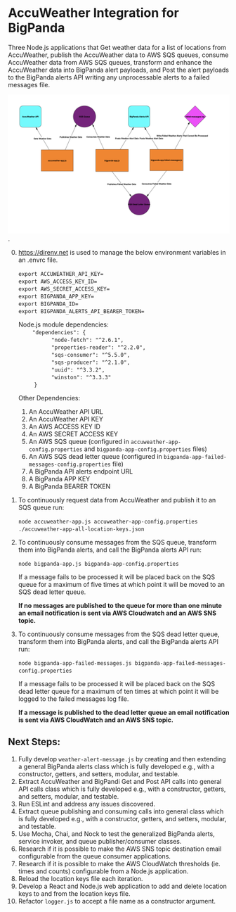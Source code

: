 # AccuWeather Integration for BigPanda

Three Node.js applications that Get weather data for a list of locations from AccuWeather, publish the AccuWeather data to AWS SQS queues, consume AccuWeather data from AWS SQS queues, transform and enhance the AccuWeather data into BigPanda alert payloads, and Post the alert payloads to the BigPanda alerts API writing any unprocessable alerts to a failed messages file.


![AccuWeather Big Panda Diagram](./AccuWeather-BigPanda-Diagram.png "AccuWeather-BigPanda-Diagram.png").

0) https://direnv.net is used to manage the below environment variables in an .envrc file.

    `export ACCUWEATHER_API_KEY=`\
    `export AWS_ACCESS_KEY_ID=`\
    `export AWS_SECRET_ACCESS_KEY=`\
    `export BIGPANDA_APP_KEY=`\
    `export BIGPANDA_ID=`\
    `export BIGPANDA_ALERTS_API_BEARER_TOKEN=`

    Node.js module dependencies: \
        `"dependencies": {`\
                   `"node-fetch": "^2.6.1",`\
                   `"properties-reader": "^2.2.0",`\
                   `"sqs-consumer": "^5.5.0",`\
                   `"sqs-producer": "^2.1.0",`\
                   `"uuid": "^3.3.2",`\
                   `"winston": "^3.3.3"`\
         `}`

   Other Dependencies:
    1) An AccuWeather API URL
    2) An AccuWeather API KEY
    3) An AWS ACCESS KEY ID
    4) An AWS SECRET ACCESS KEY
    5) An AWS SQS queue (configured in `accuweather-app-config.properties` and `bigpanda-app-config.properties` files)
    6) An AWS SQS dead letter queue (configured in `bigpanda-app-failed-messages-config.properties` file)
    7) A BigPanda API alerts endpoint URL
    8) A BigPanda APP KEY
    9) A BigPanda BEARER TOKEN


1) To continuously request data from AccuWeather and publish it to an SQS queue run:
   
    `node accuweather-app.js accuweather-app-config.properties ./accuweather-app-all-location-keys.json`

2) To continuously consume messages from the SQS queue, transform them into BigPanda alerts, and call the BigPanda alerts API run:  

   `node bigpanda-app.js bigpanda-app-config.properties` 

    If a message fails to be processed it will be placed back on the SQS queue for a maximum of five times at which point it will be moved to an SQS dead letter queue.

    **If no messages are published to the queue for more than one minute an email notification is sent via AWS Cloudwatch and an AWS SNS topic.**

3) To continuously consume messages from the SQS dead letter queue, transform them into BigPanda alerts, and call the BigPanda alerts API run: 

    `node bigpanda-app-failed-messages.js bigpanda-app-failed-messages-config.properties`

    If a message fails to be processed it will be placed back on the SQS dead letter queue for a maximum of ten times at which point it will be logged to the failed messages log file.

    **If a message is published to the dead letter queue an email notification is sent via AWS CloudWatch and an AWS SNS topic.**

## Next Steps:
1) Fully develop `weather-alert-message.js` by creating and then extending a general BigPanda alerts class which is fully developed e.g., with a constructor, getters, and setters, modular, and testable.
2) Extract AccuWeather and BigPandi Get and Post API calls into general API calls class which is fully developed e.g., with a constructor, getters, and setters, modular, and testable.
3) Run ESLint and address any issues discovered.
4) Extract queue publishing and consuming calls into general class which is fully developed e.g., with a constructor, getters, and setters, modular, and testable.
5) Use Mocha, Chai, and Nock to test the generalized BigPanda alerts, service invoker, and queue publisher/consumer classes.
6) Research if it is possible to make the AWS SNS topic destination email configurable from the queue consumer applications. 
7) Research if it is possible to make the AWS CloudWatch thresholds (ie. times and counts) configurable from a Node.js application.
8) Reload the location keys file each iteration.
9) Develop a React and Node.js web application to add and delete location keys to and from the location keys file.
10) Refactor `logger.js` to accept a file name as a constructor argument.
